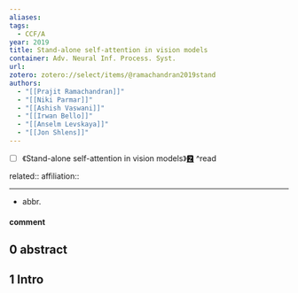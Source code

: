 ```yaml
---
aliases: 
tags:
  - CCF/A
year: 2019
title: Stand-alone self-attention in vision models
container: Adv. Neural Inf. Process. Syst.
url: 
zotero: zotero://select/items/@ramachandran2019stand
authors:
  - "[[Prajit Ramachandran]]"
  - "[[Niki Parmar]]"
  - "[[Ashish Vaswani]]"
  - "[[Irwan Bello]]"
  - "[[Anselm Levskaya]]"
  - "[[Jon Shlens]]"
---
```

- [ ] 《Stand-alone self-attention in vision models》[🆉](zotero://select/items/@ramachandran2019stand) ^read

related:: 
affiliation:: 

---

- abbr.

#### comment

## 0 abstract

## 1 Intro


